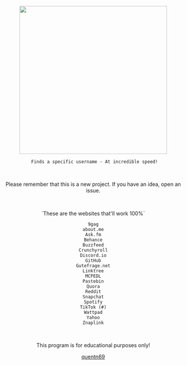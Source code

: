 <p align="center">
<img src="https://media.discordapp.net/attachments/993529387469262950/999702134285144224/main.png?width=509&height=521", width="400", height="400">
</p>


<center>
  
```
  Finds a specific username - At incredible speed! 
```

  
<br>



<p align="center">Please remember that this is a new project. If you have an idea, open an issue.</p>
<br>
  
<p align="center">`These are the websites that'll work 100%`</p>
  

<center>

```
9gag
about.me
Ask.fm
Behance
Buzzfeed
Crunchyroll
Discord.io
GitHub
Gutefrage.net
Linktree
MCPEDL
Pastebin
Quora
Reddit
Snapchat
Spotify
TikTok (#)
Wattpad
Yahoo
Znaplink
```

<br>

<p align="center">This program is for educational purposes only!</p>


[quentn69](https://github.com/quentn69)
 </center>
